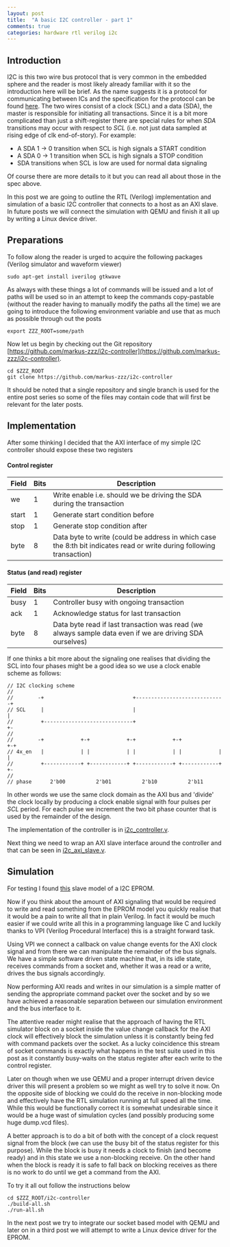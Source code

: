```yaml
---
layout: post
title:  "A basic I2C controller - part 1"
comments: true
categories: hardware rtl verilog i2c
---
```

## Introduction
I2C is this two wire bus protocol that is very common in the embedded sphere
and the reader is most likely already familiar with it so the introduction here
will be brief.  As the name suggests it is a protocol for communicating between
ICs and the specification for the protocol can be found
[here](http://cache.nxp.com/documents/user_manual/UM10204.pdf).  The two wires
consist of a clock (SCL) and a data (SDA), the master is responsible for
initiating all transactions. Since it is a bit more complicated than just a
shift-register there are special rules for when *SDA* transitions may occur
with respect to *SCL* (i.e. not just data sampled at rising edge of clk
end-of-story). For example:

- A SDA 1 -> 0 transition when SCL is high signals a START condition
- A SDA 0 -> 1 transition when SCL is high signals a STOP condition
- SDA transitions when SCL is low are used for normal data signaling

Of course there are more details to it but you can read all about those in the
spec above.

In this post we are going to outline the RTL (Verilog) implementation and
simulation of a basic I2C controller that connects to a host as an AXI slave. In
future posts we will connect the simulation with QEMU and finish it all up by
writing a Linux device driver.

## Preparations
To follow along the reader is urged to acquire the following packages (Verilog
simulator and waveform viewer)
```
sudo apt-get install iverilog gtkwave
```
As always with these things a lot of commands will be issued and a lot of paths
will be used so in an attempt to keep the commands copy-pastable (without the
reader having to manually modify the paths all the time) we are going to
introduce the following environment variable and use that as much as possible
through out the posts
```
export ZZZ_ROOT=some/path
```
Now let us begin by checking out the Git repository
[https://github.com/markus-zzz/i2c-controller](https://github.com/markus-zzz/i2c-controller).
```
cd $ZZZ_ROOT
git clone https://github.com/markus-zzz/i2c-controller
```
It should be noted that a single repository and single branch is used for the
entire post series so some of the files may contain code that will first be
relevant for the later posts.

## Implementation
After some thinking I decided that the AXI interface of my simple I2C
controller should expose these two registers

#### Control register

|Field|Bits|Description|
|-----|----|-----------|
|we|1|Write enable i.e. should we be driving the SDA during the transaction|
|start|1|Generate start condition before|
|stop|1|Generate stop condition after|
|byte|8|Data byte to write (could be address in which case the 8:th bit indicates read or write during following transaction)|

#### Status (and read) register

|Field|Bits|Description|
|-----|----|-----------|
|busy|1|Controller busy with ongoing transaction|
|ack|1|Acknowledge status for last transaction|
|byte|8|Data byte read if last transaction was read (we always sample data even if we are driving SDA ourselves)|

If one thinks a bit more about the signaling one realises that dividing the SCL
into four phases might be a good idea so we use a clock enable scheme as
follows:

```
// I2C clocking scheme
//
//        -+                             +-----------------------------+
// SCL     |                             |                             |
//         +-----------------------------+                             +-
//
//        -+            +-+            +-+            +-+            +-+
// 4x_en   |            | |            | |            | |            | |
//         +------------+ +------------+ +------------+ +------------+ +-
//
// phase      2'b00          2'b01          2'b10          2'b11
```
In other words we use the same clock domain as the AXI bus and 'divide' the clock
locally by producing a clock enable signal with four pulses per *SCL* period. For
each pulse we increment the two bit phase counter that is used by the remainder
of the design.

The implementation of the controller is in
[i2c_controller.v](https://github.com/markus-zzz/i2c-controller/blob/master/i2c_controller.v).

Next thing we need to wrap an AXI slave interface around the controller and
that can be seen in
[i2c_axi_slave.v](https://github.com/markus-zzz/i2c-controller/blob/master/i2c_axi_slave.v).

## Simulation
For testing I found
[this](https://github.com/olofk/i2c/blob/master/bench/verilog/i2c_slave_model.v)
slave model of a I2C EPROM.

Now if you think about the amount of AXI signaling that would be required to
write and read something from the EPROM model you quickly realise that it would
be a pain to write all that in plain Verilog. In fact it would be much easier
if we could write all this in a programming language like C and luckily thanks
to VPI (Verilog Procedural Interface) this is a straight forward task.

Using VPI we connect a callback on value change events for the AXI clock signal
and from there we can manipulate the remainder of the bus signals. We have a
simple software driven state machine that, in its idle state, receives commands
from a socket and, whether it was a read or a write, drives the bus signals
accordingly.

Now performing AXI reads and writes in our simulation is a simple matter of
sending the appropriate command packet over the socket and by so we have
achieved a reasonable separation between our simulation environment and the bus
interface to it.

The attentive reader might realise that the approach of having the RTL
simulator block on a socket inside the value change callback for the AXI clock
will effectively block the simulation unless it is constantly being fed with
command packets over the socket. As a lucky coincidence this stream of socket
commands is exactly what happens in the test suite used in this post as it
constantly busy-waits on the status register after each write to the control
register.

Later on though when we use QEMU and a proper interrupt driven device driver
this will present a problem so we might as well try to solve it now. On the
opposite side of blocking we could do the receive in non-blocking mode and
effectively have the RTL simulation running at full speed all the time. While
this would be functionally correct it is somewhat undesirable since it would be
a huge wast of simulation cycles (and possibly producing some huge dump.vcd
files).

A better approach is to do a bit of both with the concept of a clock request
signal from the block (we can use the busy bit of the status register for this
purpose). While the block is busy it needs a clock to finish (and become ready)
and in this state we use a non-blocking receive. On the other hand when the
block is ready it is safe to fall back on blocking receives as there is no work
to do until we get a command from the AXI.


To try it all out follow the instructions below
```
cd $ZZZ_ROOT/i2c-controller
./build-all.sh
./run-all.sh
```

In the next post we try to integrate our socket based model with QEMU and later
on in a third post we will attempt to write a Linux device driver for the
EPROM.

